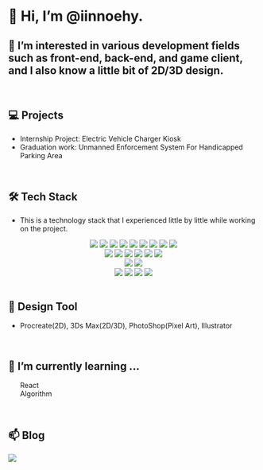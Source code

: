 <h1>👋 Hi, I’m @iinnoehy.</h1>
<h2>👀 I’m interested in various development fields such as front-end, back-end, and game client, and I also know a little bit of 2D/3D design.</h2>
<br>

<h2>💻 Projects</h2>
<ul>
  <li>Internship Project: Electric Vehicle Charger Kiosk</li>
  <li>Graduation work: Unmanned Enforcement System For Handicapped Parking Area</li>
</ul><br>

<h2>🛠️ Tech Stack</h2>
<ul>
  <li>This is a technology stack that I experienced little by little while working on the project.</li>
</ul>
<div align="center" class="mb4">
	<img src="https://img.shields.io/badge/C-A8B9CC?style=for-the-badge&logo=c&logoColor=white" />
  <img src="https://img.shields.io/badge/c++-00599C?style=for-the-badge&logo=c%2B%2B&logoColor=white">
  <img src="https://img.shields.io/badge/c%23-512BD4?style=for-the-badge&logo=csharp&logoColor=white">
  <img src="https://img.shields.io/badge/python-3776AB?style=for-the-badge&logo=python&logoColor=white" />
  <img src="https://img.shields.io/badge/Java-007396?style=for-the-badge&logo=java&logoColor=white" />
	<img src="https://img.shields.io/badge/HTML5-E34F26?style=for-the-badge&logo=HTML5&logoColor=white" />
	<img src="https://img.shields.io/badge/CSS3-1572B6?style=for-the-badge&logo=CSS3&logoColor=white" />
  <img src="https://img.shields.io/badge/Javascript-F7DF1E?style=for-the-badge&logo=javascript&logoColor=white" />
  <img src="https://img.shields.io/badge/dart-0175C2?style=for-the-badge&logo=dart&logoColor=white" />
</div>
<div align="center">
  <img src="https://img.shields.io/badge/unity-000000?style=for-the-badge&logo=unity&logoColor=white" />
  <img src="https://img.shields.io/badge/react-61DAFB?style=for-the-badge&logo=react&logoColor=white">
  <img src="https://img.shields.io/badge/flutter-02569B?style=for-the-badge&logo=flutter&logoColor=white">  
  <img src="https://img.shields.io/badge/bootstrap-7952B3?style=for-the-badge&logo=bootstrap&logoColor=white">
  <img src="https://img.shields.io/badge/nodedotjs-339933?style=for-the-badge&logo=nodedotjs&logoColor=white">
  <img src="https://img.shields.io/badge/springboot-6DB33F?style=for-the-badge&logo=springboot&logoColor=white">
</div>
<div align="center">
  <img src="https://img.shields.io/badge/mysql-4479A1?style=for-the-badge&logo=mysql&logoColor=white">
  <img src="https://img.shields.io/badge/postgresql-4169E1?style=for-the-badge&logo=postgresql&logoColor=white">
</div>
<div align="center">
  <img src="https://img.shields.io/badge/visualstudio-5C2D91?style=for-the-badge&logo=visualstudio&logoColor=white" />
  <img src="https://img.shields.io/badge/visualstudiocode-007ACC?style=for-the-badge&logo=visualstudiocode&logoColor=white" />
  <img src="https://img.shields.io/badge/androidstudio-3DDC84?style=for-the-badge&logo=androidstudio&logoColor=white" />
  <img src="https://img.shields.io/badge/intellijidea-000000?style=for-the-badge&logo=intellijidea&logoColor=white" />
</div><br>

<h2>🎨 Design Tool</h2>
<ul>
  <li>Procreate(2D), 3Ds Max(2D/3D), PhotoShop(Pixel Art), Illustrator</li>
</ul><br>

<h2>🌱 I’m currently learning ...</h2>
<ul style="list-style: none;">
  <li>React</li>
  <li>Algorithm</li>
</ul><br>

<h2>📫 Blog</h2>
<div align="start">
  <a href="https://velog.io/@iinnoeyh/posts" target='_blank'><img src="https://img.shields.io/badge/velog-20C997?style=for-the-badge&logo=velog&logoColor=white" /></a>
</div>

<!---
iinnoeyh/iinnoeyh is a ✨ special ✨ repository because its `README.md` (this file) appears on your GitHub profile.
You can click the Preview link to take a look at your changes.
--->
